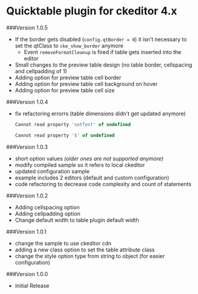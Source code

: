 Quicktable plugin for ckeditor 4.x
==========
###Version 1.0.5
- If the border gets disabled (`config.qtBorder = 0`) it isn't necessary to set the qtClass to `cke_show_border` anymore
	- Event `removeFormatCleanup` is fired if table gets inserted into the editor
- Small changes to the preview table design (no table border, cellspacing and cellpadding of 1)
- Adding option for preview table cell border
- Adding option for preview table cell background on hover
- Adding option for preview table cell size

###Version 1.0.4
- fix refactoring errorrs (table dimensions didn't get updated anymore)
	```javascript
	Cannot read property 'setText' of undefined
	```
	```javascript
	Cannot read property '$' of undefined
	```

###Version 1.0.3
- short option values *(older ones are not supported anymore)*
- modify compiled sample so it refers to local ckeditor
- updated configuration sample
- example includes 2 editors (default and custom configuration)
- code refactoring to decrease code complexity and count of statements

###Version 1.0.2
- Adding cellspacing option
- Adding cellpadding option
- Change default width to table plugin default width

###Version 1.0.1
- change the sample to use ckeditor cdn
- adding a new class option to set the table attribute class
- change the style option type from string to object (for easier configuration)

###Version 1.0.0
- Initial Release
